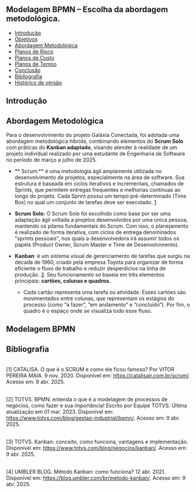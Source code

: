 ## Modelagem BPMN – Escolha da abordagem metodológica.

- [Introdução](#Introdução)
- [Objetivos](#Objetivos)
- [Abordagem Metodológica](#Abordagem-Metodológica)
- [Planos de Risco](#Planos-de-Risco)
- [Planos de Custo](#Planos-de-Custo)
- [Planos de Tempo](#Planos-de-Tempo)
- [Conclusão](#Conclusão)
- [Bibliografia](#Bibliografia)
- [Histórico de versão](#Histórico-de-versão)


## Introdução



##  Abordagem Metodológica

Para o desenvolvimento do projeto Galáxia Conectada, foi adotada uma abordagem metodológica híbrida, combinando elementos do **Scrum Solo** com práticas do **Kanban adaptado**, visando atender à realidade de um projeto individual realizado por uma estudante de Engenharia de Software no período de março a julho de 2025.

- ** Scrum:** é uma metodologia ágil amplamente utilizada no desenvolvimento de projetos, especialmente na área de software. Sua estrutura é baseada em ciclos iterativos e incrementais, chamados de Sprints, que permitem entregas frequentes e melhorias contínuas ao longo do projeto. Cada Sprint possui um tempo pré-determinado (Time Box) no qual um conjunto de tarefas deve ser executado. [1](#ref1)

- **Scrum Solo:** O Scrum Solo foi escolhido como base por ser uma adaptação ágil voltada a projetos desenvolvidos por uma única pessoa, mantendo os pilares fundamentais do Scrum. Com isso, o planejamento é realizado de forma iterativa, com ciclos de entrega denominados "sprints pessoais", nos quais a desenvolvedora irá assumir todos os papéis (Product Owner, Scrum Master e Time de Desenvolvimento). 

- **Kanban**: é um sistema visual de gerenciamento de tarefas que surgiu na década de 1960, criado pela empresa Toyota para organizar de forma eficiente o fluxo de trabalho e reduzir desperdícios na linha de produção. [3](#ref3). Seu funcionamento se baseia em três elementos principais: **cartões, colunas e quadros.**
	 -  Cada cartão representa uma tarefa ou atividade. Esses cartões são movimentados entre colunas, que representam os estágios do processo (como “a fazer”, “em andamento” e “concluído”). Por fim, o quadro é o espaço onde se visualiza todo esse fluxo.


## Modelagem BPMN





## Bibliografia

<a name="ref1"></a>  
[1] CATALISA. O que é o SCRUM e como ele ficou famoso? Por VITOR PEREIRA MAIA. 9 nov. 2020. Disponível em: <https://catalisajr.com.br/scrum/>. Acesso em: 9 abr. 2025.

<a name="ref2"></a>  
[2] TOTVS. BPMN: entenda o que é a modelagem de processos de negócios, como fazer e sua importância! Escrito por Equipe TOTVS. Última atualização em 01 mar. 2023. Disponível em: <https://www.totvs.com/blog/gestao-industrial/bpmn/>. Acesso em: 9 abr. 2025.

<a name="ref3"></a>  
[3] TOTVS. Kanban: conceito, como funciona, vantagens e implementação. Disponível em: <https://www.totvs.com/blog/negocios/kanban/>. Acesso em: 9 abr. 2025.

<a name="ref4"></a>  
[4] UMBLER BLOG. Método Kanban: como funciona? 12 abr. 2021. Disponível em: <https://blog.umbler.com/br/metodo-kanban/>. Acesso em: 9 abr. 2025.
